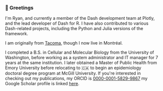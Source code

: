 ### 👋 Greetings

I'm Ryan, and currently a member of the Dash development team at Plotly, and the lead developer of Dash for R. I have also contributed to various Dash-related projects, including the Python and Julia versions of the framework.

I am originally from [Tacoma](https://en.wikipedia.org/wiki/Tacoma,_Washington), though I now live in Montréal.

I completed a B.S. in Cellular and Molecular Biology from the University of Washington, before working as a system administrator and IT manager for 7 years at the same institution. I later obtained a Master of Public Health from Emory University before relocating to :canada: to begin an epidemiology doctoral degree program at McGill University. If you're interested in checking out my publications, my ORCID is [0000-0001-5829-9867](https://orcid.org/0000-0001-5829-9867) my Google Scholar profile is linked [here](https://scholar.google.com/citations?user=dEDsplMAAAAJ&hl=en&oi=ao).

<!--
**rpkyle/rpkyle** is a ✨ _special_ ✨ repository because its `README.md` (this file) appears on your GitHub profile.

Here are some ideas to get you started:

- 🔭 I’m currently working on ...
- 🌱 I’m currently learning ...
- 👯 I’m looking to collaborate on ...
- 🤔 I’m looking for help with ...
- 💬 Ask me about ...
- 📫 How to reach me: ...
- 😄 Pronouns: ...
- ⚡ Fun fact: ...
-->
